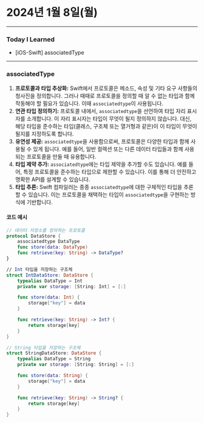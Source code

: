 # 2024년 1월 8일(월)

---

### Today I Learned 

- [iOS-Swift] associatedType

----

### associatedType

1. **프로토콜과 타입 추상화:** Swift에서 프로토콜은 메소드, 속성 및 기타 요구 사항들의 청사진을 정의합니다. 그러나 때때로 프로토콜을 정의할 때 알 수 없는 타입과 함께 작동해야 할 필요가 있습니다. 이때 `associatedtype`이 사용됩니다.
2. **연관 타입 정의하기:** 프로토콜 내에서, `associatedtype`을 선언하여 타입 자리 표시자를 소개합니다. 이 자리 표시자는 타입이 무엇이 될지 정의하지 않습니다. 대신, 해당 타입을 준수하는 타입(클래스, 구조체 또는 열거형과 같은)이 이 타입이 무엇이 될지를 지정하도록 합니다.
3. **유연성 제공:** `associatedtype`을 사용함으로써, 프로토콜은 다양한 타입과 함께 사용될 수 있게 됩니다. 예를 들어, 일반 컬렉션 또는 다른 데이터 타입들과 함께 사용되는 프로토콜을 만들 때 유용합니다.
4. **타입 제약 추가:** `associatedtype`에는 타입 제약을 추가할 수도 있습니다. 예를 들어, 특정 프로토콜을 준수하는 타입으로 제한할 수 있습니다. 이를 통해 더 안전하고 명확한 API를 설계할 수 있습니다.
5. **타입 추론:** Swift 컴파일러는 종종 `associatedtype`에 대한 구체적인 타입을 추론할 수 있습니다. 이는 프로토콜을 채택하는 타입이 `associatedtype`을 구현하는 방식에 기반합니다.

#### 코드 예시

```swift
// 데이터 저장소를 정의하는 프로토콜
protocol DataStore {
    associatedtype DataType
    func store(data: DataType)
    func retrieve(key: String) -> DataType?
}

// Int 타입을 저장하는 구조체
struct IntDataStore: DataStore {
    typealias DataType = Int
    private var storage: [String: Int] = [:]

    func store(data: Int) {
        storage["key"] = data
    }

    func retrieve(key: String) -> Int? {
        return storage[key]
    }
}

// String 타입을 저장하는 구조체
struct StringDataStore: DataStore {
    typealias DataType = String
    private var storage: [String: String] = [:]

    func store(data: String) {
        storage["key"] = data
    }

    func retrieve(key: String) -> String? {
        return storage[key]
    }
}
```

